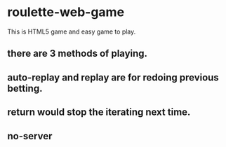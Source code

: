 # roulette-web-game

This is HTML5 game and easy game to play.

## there are 3 methods of playing.

## auto-replay and replay are for redoing previous betting.

## return would stop the iterating next time.

## no-server
